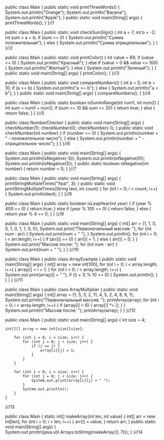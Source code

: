 public class Main {
    public static void printThreeWords() {
        System.out.println("Orange");
        System.out.println("Banana");
        System.out.println("Apple");
    }
        public static void main(String[] args) {
            printThreeWords();
    }
}//1

public class Main {
    public static void checkSumSign() { 
        int a = 7; 
        int b = -2;
        int sum = a + b;
        if (sum >= 0) {
            System.out.println("Сумма положительная");
        } else {
            System.out.println("Сумма отрицательная");
        }
    }
}//2

public class Main {
    public static void printColor() {
        int value = 69;
        if (value <= 0) {
            System.out.println("Красный");
        } else if (value > 0 && value <= 100) {
            System.out.println("Желтый");
        } else {
            System.out.println("Зеленый");
        }
    }
    public static void main(String[] args) {
        printColor();
    }
}//3

public class Main {
    public static void compareNumbers() {
        int a = 5;
        int b = 10;
        if (a >= b) {
            System.out.println("a >= b");
        } else {
            System.out.println("a < b");
        }
    }
    public static void main(String[] args) {
        compareNumbers();
    }
}//4

public class Main {
    public static boolean isSumInRange(int num1, int num2) {
        int sum = num1 + num2;
        if (sum >= 10 && sum <= 20) {
            return true;
        } else {
            return false;
        }
    }
}//5

public class NumberChecker {
    public static void main(String[] args) {
        checkNumber(1);
        checkNumber(0);
        checkNumber(-1);
    }
    public static void checkNumber(int number) {
        if (number >= 0) {
            System.out.println(number + " - положительное число");
        } else {
            System.out.println(number + " - отрицательное число");
        }
    }
}//6

public class Main {
    public static void main(String[] args) {
        System.out.println(isNegative(-5));
        System.out.println(isNegative(0));
        System.out.println(isNegative(5));
    }
    public static boolean isNegative(int number) {
        return number < 0;
    }
}//7

public class Main {
    public static void main(String[] args) {
    printStringMultipleTimes("Ура!", 3);
    }
    public static void printStringMultipleTimes(String text, int count) {
        for (int i = 0; i < count; i++) {
            System.out.println(text);
        }
    }
}//8

public class Main {
    public static boolean isLeapYear(int year) {
        if (year % 400 == 0) {
            return true;
        } else if (year % 100 == 0) {
            return false;
        } else {
            return year % 4 == 0;
        }
    }
}//9

public class Main {
    public static void main(String[] args) {
        int[] arr = {1, 1, 0, 0, 1, 0, 1, 1, 0, 0};
        System.out.print("Первоначальный массив: ");
        for (int num : arr) {
            System.out.print(num + " ");
        }
        System.out.println();
        for (int i = 0; i < arr.length; i++) {
            if (arr[i] == 0) {
                arr[i] = 1;
            } else {
                arr[i] = 0;
            }
        }
        System.out.print("Массив после: ");
        for (int num : arr) {
            System.out.print(num + " ");
        }
    }
}//10

public class Main {
    public class ArrayExample {
        public static void main(String[] args) {
            int[] array = new int[100];
            for (int i = 0; i < array.length; i++) {
                array[i] = i + 1;
            }
            for (int i = 0; i < array.length; i++) {
                System.out.print(array[i] + " ");
                if ((i + 1) % 10 == 0) {
                    System.out.println();
                }
            }
        }
    }
}//11

public class Main {
    public class ArrayMultiplier {
        public static void main(String[] args) {
            int[] array = {1, 5, 3, 2, 11, 4, 5, 2, 4, 8, 9, 1};
            System.out.println("Первоначальный массив: ");
            printArray(array);
            for (int i = 0; i < array.length; i++) {
                if (array[i] < 6) {
                    array[i] *= 2;
                }
            }
            System.out.println("Массив после: ");
            printArray(array);
        }
    }
}//12

public class Main {
    public static void main(String[] args) {
    int size = 4;

    int[][] array = new int[size][size];

        for (int i = 0; i < size; i++) {
            for (int j = 0; j < size; j++) {
                if (i == j) {
                    array[i][j] = 1;
                }
            }
        }
        
        for (int i = 0; i < size; i++) {
            for (int j = 0; j < size; j++) {
                System.out.print(array[i][j] + " ");
            }
            System.out.println();
        }
    }
}//13

public class Main {
    static int[] makeArray(int len, int value) {
        int[] arr = new int[len];
        for (int i = 0; i < len; i++) {
            arr[i] = value;
        }
        return arr;
    } 
    public static void main(String[] args) {
        System.out.println(java.util.Arrays.toString(makeArray(3, 7)));
    }
}//14